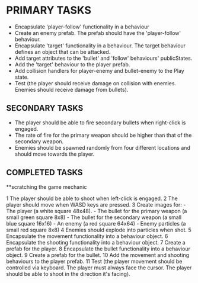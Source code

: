 PRIMARY TASKS
=============================================================================

+ Encapsulate 'player-follow' functionality in a behaviour
+ Create an enemy prefab. The prefab should have the 'player-follow' behaviour.
+ Encapsulate 'target' functionality in a behaviour. The target  behaviour defines an object that can be attacked.
+ Add target attributes to the 'bullet' and 'follow' behaviours' publicStates.
+ Add the 'target' behaviour to the player prefab.
+ Add collision handlers for player-enemy and bullet-enemy to the Play state.
+ Test (the player should receive damage on collision with enemies. Enemies should receive damage from bullets).


SECONDARY TASKS
-------------------------------------------------------------------------------------------
+ The player should be able to fire secondary bullets when right-click is engaged.
+ The rate of fire for the primary weapon should be higher than that of the secondary weapon.
+ Enemies should be spawned randomly from four different locations and should move towards the player.




## COMPLETED TASKS ##

**scratching the game mechanic

1 The player should be able to shoot when left-click is engaged.
2 The player should move when WASD keys are pressed.
3 Create images for:
    - The player (a white square 48x48).
    - The bullet for the primary weapon (a small green square 8x8)
    - The bullet for the secondary weapon (a small blue square 16x16)
    - An enemy (a red square 64x64)
    - Enemy particles (a small red square 8x8)
4 Enemies should explode into particles when shot.
5 Encapsulate the movement functionality into a behaviour object.
6 Encapsulate the shooting functionality into a behaviour object.
7 Create a prefab for the player.
8 Encapsulate the bullet functionality into a behaviour object.
9 Create a prefab for the bullet.
10 Add the movement and shooting behaviours to the player prefab.
11 Test (the player movement should be controlled via keyboard. The player must always face the cursor. The player should be able to shoot in the direction it's facing).